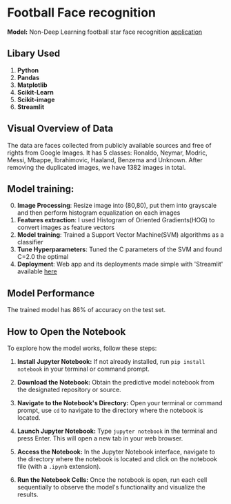 # Football Face recognition

**Model:** Non-Deep Learning football star face recognition [application](https://football-celebrity-face-recognition.streamlit.app/)

## Libary Used

1. **Python** 
2. **Pandas**  
3. **Matplotlib**  
4. **Scikit-Learn**  
5. **Scikit-image**
6. **Streamlit**

## Visual Overview of Data

The data are faces collected from publicly available sources and free of rights from Google Images.
It has 5 classes: Ronaldo, Neymar, Modric, Messi, Mbappe, Ibrahimovic, Haaland, Benzema and Unknown. 
After removing the duplicated images, we have 1382 images in total.

## Model training:
0. **Image Processing**: Resize image into (80,80), put them into grayscale and then perform histogram equalization on each images
1. **Features extraction**: I used Histogram of Oriented Gradients(HOG) to convert images as feature vectors
2. **Model training**: Trained a Support Vector Machine(SVM) algorithms as a classifier
3. **Tune Hyperparameters**: Tuned the C parameters of the SVM and found C=2.0 the optimal
4. **Deployment**: Web app and its deployments made simple with 'Streamlit' available [here](https://football-celebrity-face-recognition.streamlit.app/)
## Model Performance
The trained model has 86% of accuracy on the test set.

## How to Open the Notebook

To explore how the model works, follow these steps:

1. **Install Jupyter Notebook:** If not already installed, run `pip install notebook` in your terminal or command prompt.

2. **Download the Notebook:** Obtain the predictive model notebook from the designated repository or source.

3. **Navigate to the Notebook's Directory:** Open your terminal or command prompt, use `cd` to navigate to the directory where the notebook is located.

4. **Launch Jupyter Notebook:** Type `jupyter notebook` in the terminal and press Enter. This will open a new tab in your web browser.

5. **Access the Notebook:** In the Jupyter Notebook interface, navigate to the directory where the notebook is located and click on the notebook file (with a `.ipynb` extension).

6. **Run the Notebook Cells:** Once the notebook is open, run each cell sequentially to observe the model's functionality and visualize the results.


